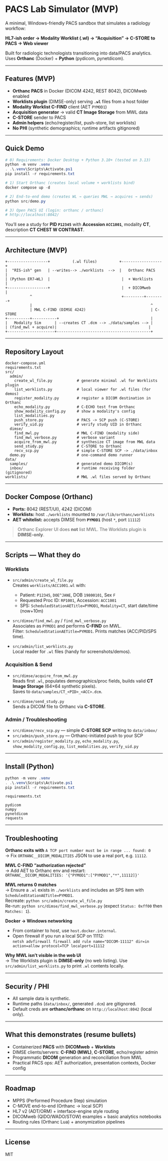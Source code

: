 # PACS Lab Simulator (MVP)

A minimal, Windows-friendly PACS sandbox that simulates a radiology workflow:

**HL7-ish order → Modality Worklist (.wl) → “Acquisition” → C-STORE to PACS → Web viewer**

Built for radiologic technologists transitioning into data/PACS analytics. Uses **Orthanc** (Docker) + **Python** (pydicom, pynetdicom).

---

## Features (MVP)

- **Orthanc PACS** in Docker (DICOM 4242, REST 8042), DICOMweb enabled  
- **Worklists plugin** (DIMSE-only) serving **`.wl`** files from a host folder  
- **Modality Worklist C-FIND** client (AET `PYMOD1`)  
- **Acquisition generator** → valid **CT Image Storage** from MWL data  
- **C-STORE** sender to PACS  
- **Admin helpers** (echo/register/list, push-store, list worklists)  
- **No PHI** (synthetic demographics; runtime artifacts gitignored)

---

## Quick Demo

```powershell
# 0) Requirements: Docker Desktop + Python 3.10+ (tested on 3.13)
python -m venv .venv
. .\.venv\Scripts\Activate.ps1
pip install -r requirements.txt

# 1) Start Orthanc (creates local volume + worklists bind)
docker compose up -d

# 2) End-to-end demo (creates WL → queries MWL → acquires → sends)
python src/demo.py

# 3) Open PACS UI (login: orthanc / orthanc)
# http://localhost:8042/
```

You’ll see a study for **PID `P12345`** with **Accession `ACC1001`**, modality **CT**, description **CT CHEST W CONTRAST**.

---

## Architecture (MVP)

```
+------------------+          (.wl files)          +------------------+
|  "RIS-ish" gen   | --writes--> ./worklists  -->  |   Orthanc PACS   |
| (Python ER7→WL)  |                                |  + Worklists     |
+------------------+                                |  + DICOMweb      |
           ^                                        +---------+--------+
           |                                                     ^
           | MWL C-FIND (DIMSE 4242)                             | C-STORE
+----------+-----------+                                         |
|   Modality Sim      | --creates CT .dcm --> ./data/samples --> |
| (find_mwl + acquire)|                                         |
+---------------------+------------------------------------------+
```

---

## Repository Layout

```
docker-compose.yml
requirements.txt
src/
  admin/
    create_wl_file.py           # generate minimal .wl for Worklists plugin
    list_worklists.py           # local viewer for .wl files (for demos)
    register_modality.py        # register a DICOM destination in Orthanc
    echo_modality.py            # C-ECHO test from Orthanc
    show_modality_config.py     # show a modality's config
    list_modalities.py
    push_store.py               # PACS -> SCP push (C-STORE)
    verify_uid.py               # verify study UID in Orthanc
  dimse/
    find_mwl.py                 # MWL C-FIND (modality side)
    find_mwl_verbose.py         # verbose variant
    acquire_from_mwl.py         # synthesize CT image from MWL data
    send_study.py               # C-STORE to Orthanc
    recv_scp.py                 # simple C-STORE SCP -> ./data/inbox
  demo.py                       # one-command demo runner
data/
  samples/                      # generated demo DICOM(s)
  inbox/                        # runtime receiving folder (gitignored)
worklists/                      # MWL .wl files served by Orthanc
```

---

## Docker Compose (Orthanc)

- **Ports:** 8042 (REST/UI), 4242 (DICOM)
- **Worklists:** host `./worklists` mounted to `/var/lib/orthanc/worklists`
- **AET whitelist:** accepts DIMSE from **`PYMOD1`** (host `*`, port `11112`)

> Orthanc Explorer UI does **not** list MWL. The Worklists plugin is **DIMSE-only**.

---

## Scripts — What they do

### Worklists
- `src/admin/create_wl_file.py`  
  Creates `worklists/ACC1001.wl` with:
  - Patient: `P12345`, `DOE^JANE`, DOB `19800101`, Sex `F`  
  - Requested Proc ID: `RP1001`, Accession: `ACC1001`  
  - SPS: `ScheduledStationAETitle=PYMOD1`, `Modality=CT`, start date/time (now+10m)

- `src/dimse/find_mwl.py` / `find_mwl_verbose.py`  
  Associates as `PYMOD1` and performs **C-FIND** on MWL.  
  Filter: `ScheduledStationAETitle=PYMOD1`. Prints matches (ACC/PID/SPS time).

- `src/admin/list_worklists.py`  
  Local reader for `.wl` files (handy for screenshots/demos).

### Acquisition & Send
- `src/dimse/acquire_from_mwl.py`  
  Reads first `.wl`, populates demographics/proc fields, builds valid **CT Image Storage** (64×64 synthetic pixels).  
  Saves to `data/samples/CT_<PID>_<ACC>.dcm`.

- `src/dimse/send_study.py`  
  Sends a DICOM file to Orthanc via **C-STORE**.

### Admin / Troubleshooting
- `src/dimse/recv_scp.py` — simple **C-STORE SCP** writing to `data/inbox/`  
- `src/admin/push_store.py` — Orthanc-initiated push to your SCP  
- `src/admin/register_modality.py`, `echo_modality.py`, `show_modality_config.py`, `list_modalities.py`, `verify_uid.py`

---

## Install (Python)

```powershell
python -m venv .venv
. .\.venv\Scripts\Activate.ps1
pip install -r requirements.txt
```

`requirements.txt`
```
pydicom
numpy
pynetdicom
requests
```

---

## Troubleshooting

**Orthanc exits with** `A TCP port number must be in range ... found: 0`  
→ Fix `ORTHANC__DICOM_MODALITIES` JSON to use a real port, e.g. `11112`.

**MWL C-FIND “authorization rejected”**  
→ Add AET to Orthanc env and restart:  
`ORTHANC__DICOM_MODALITIES: '{"PYMOD1":["PYMOD1","*",11112]}'`

**MWL returns 0 matches**  
→ Ensure a `.wl` exists in `./worklists` and includes an SPS item with `ScheduledStationAETitle=PYMOD1`.  
Recreate: `python src/admin/create_wl_file.py`  
Re-run: `python src/dimse/find_mwl_verbose.py` (expect `Status: 0xff00` then `Matches: 1`).

**Docker → Windows networking**  
- From container to host, use `host.docker.internal`.  
- Open firewall if you run a local SCP on 11112:  
  `netsh advfirewall firewall add rule name="DICOM-11112" dir=in action=allow protocol=TCP localport=11112`

**Why MWL isn’t visible in the web UI**  
→ The Worklists plugin is **DIMSE-only** (no web listing). Use `src/admin/list_worklists.py` to print `.wl` contents locally.

---

## Security / PHI

- All sample data is synthetic.  
- Runtime paths (`data/inbox/`, generated `.dcm`) are gitignored.  
- Default creds are **orthanc/orthanc** on `http://localhost:8042` (local only).

---

## What this demonstrates (resume bullets)

- Containerized **PACS** with **DICOMweb** + **Worklists**  
- DIMSE clients/servers: **C-FIND (MWL)**, **C-STORE**, echo/register admin  
- Programmatic **DICOM** generation and reconciliation from MWL  
- Practical PACS ops: AET authorization, presentation contexts, Docker config

---

## Roadmap

- MPPS (Performed Procedure Step) simulation  
- C-MOVE end-to-end (Orthanc → local SCP)  
- HL7 v2 (ADT/ORM) + interface-engine style routing  
- DICOMweb (QIDO/WADO/STOW) examples + basic analytics notebooks  
- Routing rules (Orthanc Lua) + anonymization pipelines

---

## License

MIT
